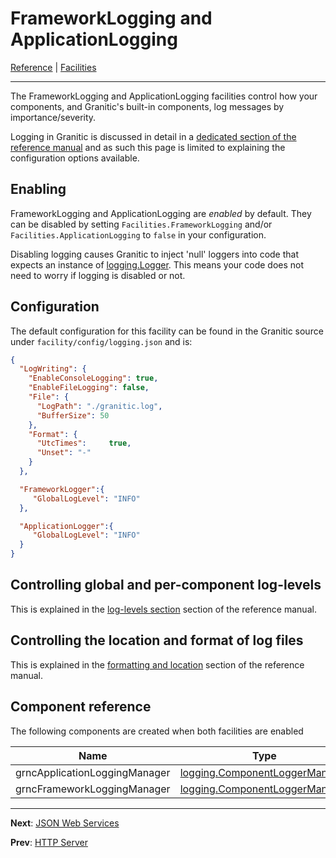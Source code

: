 # FrameworkLogging and ApplicationLogging
[Reference](README.md) | [Facilities](fac-index.md)

---

The FrameworkLogging and ApplicationLogging facilities control how your components, and Granitic's built-in 
components, log messages by importance/severity.

Logging in Granitic is discussed in detail in a [dedicated section of the reference manual](log-index.md) and as such 
this page is limited to explaining the configuration options available.

## Enabling

FrameworkLogging and ApplicationLogging are _enabled_ by default. They can be disabled by setting `Facilities.FrameworkLogging` 
and/or `Facilities.ApplicationLogging` to `false` in your configuration.

Disabling logging causes Granitic to inject 'null' loggers into code that expects an instance of 
[logging.Logger](https://godoc.org/github.com/graniticio/granitic/logging#Logger). This means your code does not need
to worry if logging is disabled or not.

## Configuration

The default configuration for this facility can be found in the Granitic source under `facility/config/logging.json`
and is: 

```json
{
  "LogWriting": {
    "EnableConsoleLogging": true,
    "EnableFileLogging": false,
    "File": {
      "LogPath": "./granitic.log",
      "BufferSize": 50
    },
    "Format": {
      "UtcTimes":     true,
      "Unset": "-"
    }
  },

  "FrameworkLogger":{
     "GlobalLogLevel": "INFO"
  },

  "ApplicationLogger":{
     "GlobalLogLevel": "INFO"
  }
}
```

## Controlling global and per-component log-levels

This is explained in the [log-levels section](log-levels.md) section of the reference manual.

## Controlling the location and format of log files

This is explained in the [formatting and location](log-format.md) section of the reference manual.

## Component reference

The following components are created when both facilities are enabled

| Name | Type |
| ---- | ---- |
| grncApplicationLoggingManager | [logging.ComponentLoggerManager](https://godoc.org/github.com/graniticio/granitic/logging#ComponentLoggerManager) |
| grncFrameworkLoggingManager | [logging.ComponentLoggerManager](https://godoc.org/github.com/graniticio/granitic/logging#ComponentLoggerManager) |

---
**Next**: [JSON Web Services](fac-json-ws.md)

**Prev**: [HTTP Server](fac-http-server.md)